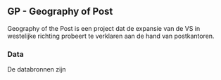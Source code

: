 
## GP - Geography of Post

Geography of the Post is een project dat de expansie van de VS in westelijke richting probeert te verklaren aan de hand van postkantoren.

### Data

De databronnen zijn
